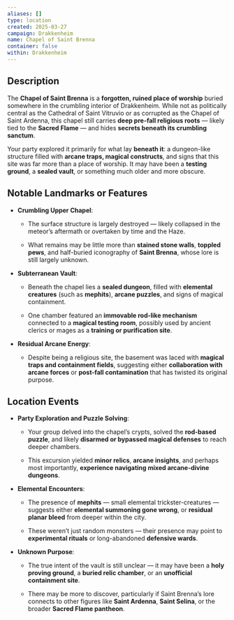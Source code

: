 ```yaml
---
aliases: []
type: location
created: 2025-03-27
campaign: Drakkenheim
name: Chapel of Saint Brenna
container: false
within: Drakkenheim
---
```

## Description

The **Chapel of Saint Brenna** is a **forgotten, ruined place of worship** buried somewhere in the crumbling interior of Drakkenheim. While not as politically central as the Cathedral of Saint Vitruvio or as corrupted as the Chapel of Saint Ardenna, this chapel still carries **deep pre-fall religious roots** — likely tied to the **Sacred Flame** — and hides **secrets beneath its crumbling sanctum**.

Your party explored it primarily for what lay **beneath it**: a dungeon-like structure filled with **arcane traps, magical constructs**, and signs that this site was far more than a place of worship. It may have been a **testing ground**, a **sealed vault**, or something much older and more obscure.

## Notable Landmarks or Features

- **Crumbling Upper Chapel**:
    
    - The surface structure is largely destroyed — likely collapsed in the meteor’s aftermath or overtaken by time and the Haze.
        
    - What remains may be little more than **stained stone walls**, **toppled pews**, and half-buried iconography of **Saint Brenna**, whose lore is still largely unknown.
        
- **Subterranean Vault**:
    
    - Beneath the chapel lies a **sealed dungeon**, filled with **elemental creatures** (such as **mephits**), **arcane puzzles**, and signs of magical containment.
        
    - One chamber featured an **immovable rod-like mechanism** connected to a **magical testing room**, possibly used by ancient clerics or mages as a **training or purification site**.
        
- **Residual Arcane Energy**:
    
    - Despite being a religious site, the basement was laced with **magical traps and containment fields**, suggesting either **collaboration with arcane forces** or **post-fall contamination** that has twisted its original purpose.
        

## Location Events

- **Party Exploration and Puzzle Solving**:
    
    - Your group delved into the chapel’s crypts, solved the **rod-based puzzle**, and likely **disarmed or bypassed magical defenses** to reach deeper chambers.
        
    - This excursion yielded **minor relics**, **arcane insights**, and perhaps most importantly, **experience navigating mixed arcane-divine dungeons**.
        
- **Elemental Encounters**:
    
    - The presence of **mephits** — small elemental trickster-creatures — suggests either **elemental summoning gone wrong**, or **residual planar bleed** from deeper within the city.
        
    - These weren’t just random monsters — their presence may point to **experimental rituals** or long-abandoned **defensive wards**.
        
- **Unknown Purpose**:
    
    - The true intent of the vault is still unclear — it may have been a **holy proving ground**, a **buried relic chamber**, or an **unofficial containment site**.
        
    - There may be more to discover, particularly if Saint Brenna’s lore connects to other figures like **Saint Ardenna**, **Saint Selina**, or the broader **Sacred Flame pantheon**.